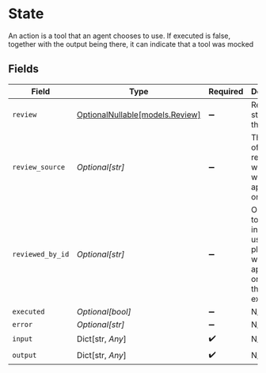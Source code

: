 # State

An action is a tool that an agent chooses to use. If executed is false, together with the output being there, it can indicate that a tool was mocked


## Fields

| Field                                                                                        | Type                                                                                         | Required                                                                                     | Description                                                                                  |
| -------------------------------------------------------------------------------------------- | -------------------------------------------------------------------------------------------- | -------------------------------------------------------------------------------------------- | -------------------------------------------------------------------------------------------- |
| `review`                                                                                     | [OptionalNullable[models.Review]](../models/review.md)                                       | :heavy_minus_sign:                                                                           | Review status of the tool call                                                               |
| `review_source`                                                                              | *Optional[str]*                                                                              | :heavy_minus_sign:                                                                           | The source of the review, where it was approved or rejected                                  |
| `reviewed_by_id`                                                                             | *Optional[str]*                                                                              | :heavy_minus_sign:                                                                           | Only refers to an internal user of the platform, who approved or rejected the tool execution |
| `executed`                                                                                   | *Optional[bool]*                                                                             | :heavy_minus_sign:                                                                           | N/A                                                                                          |
| `error`                                                                                      | *Optional[str]*                                                                              | :heavy_minus_sign:                                                                           | N/A                                                                                          |
| `input`                                                                                      | Dict[str, *Any*]                                                                             | :heavy_check_mark:                                                                           | N/A                                                                                          |
| `output`                                                                                     | Dict[str, *Any*]                                                                             | :heavy_check_mark:                                                                           | N/A                                                                                          |